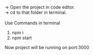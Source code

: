 -> Open the project in code editor.<br />
-> cd to that folder in terminal.<br />
<br />
Use Commands in terminal
1. npm i
2. npm start

Now project will be running on port:3000

